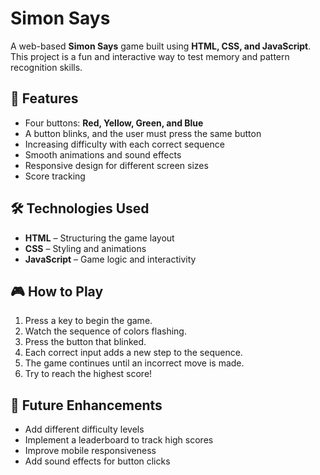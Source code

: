 # Simon Says

A web-based **Simon Says** game built using **HTML, CSS, and JavaScript**. This project is a fun and interactive way to test memory and pattern recognition skills.

## 📌 Features
- Four buttons: **Red, Yellow, Green, and Blue**
- A button blinks, and the user must press the same button
- Increasing difficulty with each correct sequence
- Smooth animations and sound effects
- Responsive design for different screen sizes
- Score tracking

## 🛠️ Technologies Used
- **HTML** – Structuring the game layout
- **CSS** – Styling and animations
- **JavaScript** – Game logic and interactivity

## 🎮 How to Play
1. Press a key to begin the game.
2. Watch the sequence of colors flashing.
3. Press the button that blinked.
4. Each correct input adds a new step to the sequence.
5. The game continues until an incorrect move is made.
6. Try to reach the highest score!

## 🔧 Future Enhancements
- Add different difficulty levels
- Implement a leaderboard to track high scores
- Improve mobile responsiveness
- Add sound effects for button clicks
